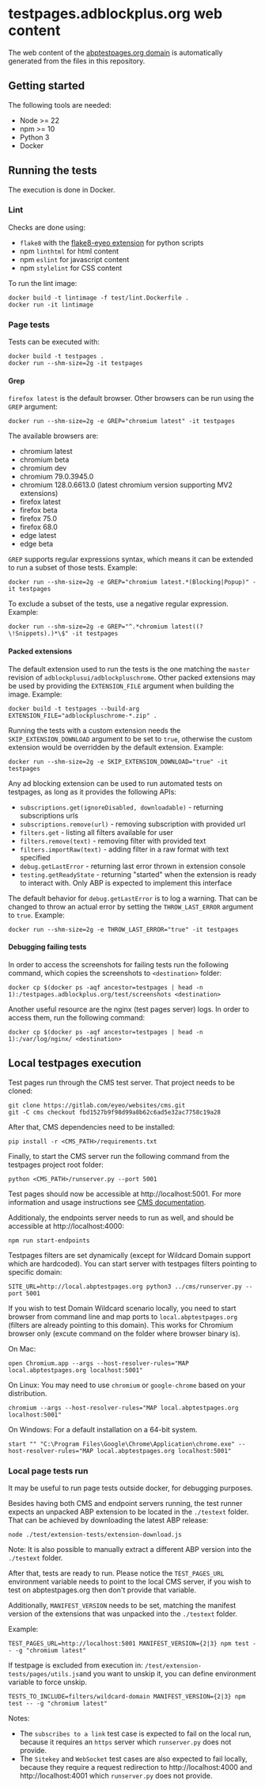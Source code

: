 # testpages.adblockplus.org web content

The web content of the [abptestpages.org domain](https://abptestpages.org/)
is automatically generated from the files in this repository.

## Getting started

The following tools are needed:
* Node >= 22
* npm >= 10
* Python 3
* Docker

## Running the tests

The execution is done in Docker.

### Lint

Checks are done using:
* `flake8` with the [flake8-eyeo extension](https://gitlab.com/eyeo/auxiliary/eyeo-coding-style/-/tree/master/flake8-eyeo)
for python scripts
* npm `linthtml` for html content
* npm `eslint` for javascript content
* npm `stylelint` for CSS content

To run the lint image:

```shell
docker build -t lintimage -f test/lint.Dockerfile .
docker run -it lintimage
```

### Page tests

Tests can be executed with:

```shell
docker build -t testpages .
docker run --shm-size=2g -it testpages
```

#### Grep

`firefox latest` is the default browser. Other browsers can be run using the
`GREP` argument:

```shell
docker run --shm-size=2g -e GREP="chromium latest" -it testpages
```

The available browsers are:
* chromium latest
* chromium beta
* chromium dev
* chromium 79.0.3945.0
* chromium 128.0.6613.0 (latest chromium version supporting MV2 extensions)
* firefox latest
* firefox beta
* firefox 75.0
* firefox 68.0
* edge latest
* edge beta

`GREP` supports regular expressions syntax, which means it can be extended to
run a subset of those tests. Example:

```shell
docker run --shm-size=2g -e GREP="chromium latest.*(Blocking|Popup)" -it testpages
```

To exclude a subset of the tests, use a negative regular expression. Example:

```shell
docker run --shm-size=2g -e GREP="^.*chromium latest((?\!Snippets).)*\$" -it testpages
```

#### Packed extensions

The default extension used to run the tests is the one matching the `master`
revision of `adblockplusui/adblockpluschrome`. Other packed extensions may be
used by providing the `EXTENSION_FILE` argument when building the image.
Example:

```shell
docker build -t testpages --build-arg EXTENSION_FILE="adblockpluschrome-*.zip" .
```

Running the tests with a custom extension needs the `SKIP_EXTENSION_DOWNLOAD`
argument to be set to `true`, otherwise the custom extension would be overridden
by the default extension. Example:

```shell
docker run --shm-size=2g -e SKIP_EXTENSION_DOWNLOAD="true" -it testpages
```

Any ad blocking extension can be used to run automated tests on testpages, as
long as it provides the following APIs:

* `subscriptions.get(ignoreDisabled, downloadable)` - returning subscriptions urls
* `subscriptions.remove(url)` - removing subscription with provided url
* `filters.get` - listing all filters available for user
* `filters.remove(text)` - removing filter with provided text
* `filters.importRaw(text)` - adding filter in a raw format with text specified
* `debug.getLastError` - returning last error thrown in extension console
* `testing.getReadyState` - returning "started" when the extension is ready to
  interact with. Only ABP is expected to implement this interface

The default behavior for `debug.getLastError` is to log a warning. That can be
changed to throw an actual error by setting the `THROW_LAST_ERROR` argument to
`true`. Example:

```shell
docker run --shm-size=2g -e THROW_LAST_ERROR="true" -it testpages
```

#### Debugging failing tests

In order to access the screenshots for failing tests run the following command,
which copies the screenshots to `<destination>` folder:

```shell
docker cp $(docker ps -aqf ancestor=testpages | head -n 1):/testpages.adblockplus.org/test/screenshots <destination>
```

Another useful resource are the nginx (test pages server) logs. In order to
access them, run the following command:

```shell
docker cp $(docker ps -aqf ancestor=testpages | head -n 1):/var/log/nginx/ <destination>
```

## Local testpages execution

Test pages run through the CMS test server. That project needs to be cloned:

```shell
git clone https://gitlab.com/eyeo/websites/cms.git
git -C cms checkout fbd1527b9f98d99a8b62c6ad5e32ac7758c19a28
```

After that, CMS dependencies need to be installed:

```shell
pip install -r <CMS_PATH>/requirements.txt
```

Finally, to start the CMS server run the following command from the testpages
project root folder:

```shell
python <CMS_PATH>/runserver.py --port 5001
```

Test pages should now be accessible at http://localhost:5001. For more
information and usage instructions see [CMS documentation](https://gitlab.com/eyeo/websites/cms/-/blob/master/README.md).

Additionaly, the endpoints server needs to run as well, and should be accessible
at http://localhost:4000:

```shell
npm run start-endpoints
```

Testpages filters are set dynamically (except for Wildcard Domain support which are hardcoded). You can start server
with testpages filters pointing to specific domain:

```shell
SITE_URL=http://local.abptestpages.org python3 ../cms/runserver.py --port 5001
```

If you wish to test Domain Wildcard scenario locally, you need to
start browser from command line and map ports to  `local.abptestpages.org` (filters are already
pointing to this domain).
This works for Chromium browser only (excute command on the folder where browser binary
is).

On Mac:

```shell
open Chromium.app --args --host-resolver-rules="MAP local.abptestpages.org localhost:5001"
```

On Linux:
You may need to use `chromium` or `google-chrome` based on your distribution.

```shell
chromium --args --host-resolver-rules="MAP local.abptestpages.org localhost:5001"
```

On Windows:
For a default installation on a 64-bit system.

```shell
start "" "C:\Program Files\Google\Chrome\Application\chrome.exe" --host-resolver-rules="MAP local.abptestpages.org localhost:5001"
```

### Local page tests run

It may be useful to run page tests outside docker, for debugging purposes.

Besides having both CMS and endpoint servers running, the test runner expects an
unpacked ABP extension to be located in the `./testext` folder. That can be
achieved by downloading the latest ABP release:

```shell
node ./test/extension-tests/extension-download.js
```

Note: It is also possible to manually extract a different ABP version into the
`./testext` folder.

After that, tests are ready to run. Please notice the `TEST_PAGES_URL`
environment variable needs to point to the local CMS server, if you wish to test
on abptestpages.org then don't provide that variable.

Additionally, `MANIFEST_VERSION` needs to be set, matching the manifest version
of the extensions that was unpacked into the `./testext` folder.

Example:

```shell
TEST_PAGES_URL=http://localhost:5001 MANIFEST_VERSION={2|3} npm test -- -g "chromium latest"
```

If testpage is excluded from execution in:
`/test/extension-tests/pages/utils.js`and you want to unskip it, you
can define environment variable to force unskip.

```shell
TESTS_TO_INCLUDE=filters/wildcard-domain MANIFEST_VERSION={2|3} npm test -- -g "chromium latest"
```

Notes:

- The `subscribes to a link` test case is expected to fail on the local run,
because it requires an `https` server which `runserver.py` does not provide.
- The `Sitekey` and `WebSocket` test cases are also expected to fail locally,
because they require a request redirection to http://localhost:4000 and
http://localhost:4001 which `runserver.py` does not provide.
